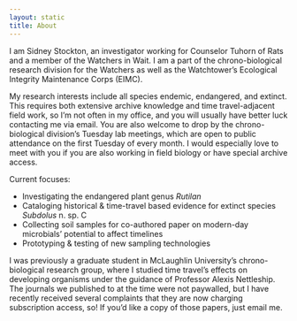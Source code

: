 ```yaml
---
layout: static
title: About
---
```


I am Sidney Stockton, an investigator working for Counselor Tuhorn of Rats and a member of the Watchers in Wait. I am a part of the chrono-biological research division for the Watchers as well as the Watchtower’s Ecological Integrity Maintenance Corps (EIMC).

My research interests include all species endemic, endangered, and extinct. This requires both extensive archive knowledge and time travel-adjacent field work, so I’m not often in my office, and you will usually have better luck contacting me via email. You are also welcome to drop by the chrono-biological division’s Tuesday lab meetings, which are open to public attendance on the first Tuesday of every month. I would especially love to meet with you if you are also working in field biology or have special archive access.

Current focuses:

- Investigating the endangered plant genus _Rutilan_
- Cataloging historical & time-travel based evidence for extinct species _Subdolus_ n. sp. C
- Collecting soil samples for co-authored paper on modern-day microbials’ potential to affect timelines
- Prototyping & testing of new sampling technologies

I was previously a graduate student in McLaughlin University’s chrono-biological research group, where I studied time travel’s effects on developing organisms under the guidance of Professor Alexis Nettleship. The journals we published to at the time were not paywalled, but I have recently received several complaints that they are now charging subscription access, so! If you’d like a copy of those papers, just email me.
